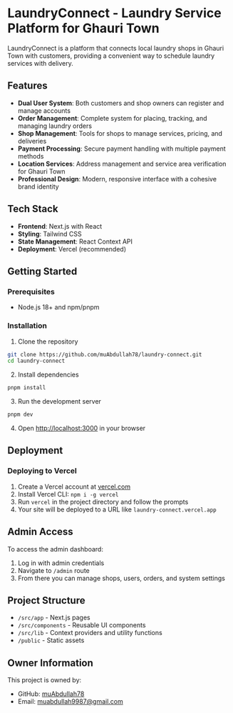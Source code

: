 # LaundryConnect - Laundry Service Platform for Ghauri Town

LaundryConnect is a platform that connects local laundry shops in Ghauri Town with customers, providing a convenient way to schedule laundry services with delivery.

## Features

- **Dual User System**: Both customers and shop owners can register and manage accounts
- **Order Management**: Complete system for placing, tracking, and managing laundry orders
- **Shop Management**: Tools for shops to manage services, pricing, and deliveries
- **Payment Processing**: Secure payment handling with multiple payment methods
- **Location Services**: Address management and service area verification for Ghauri Town
- **Professional Design**: Modern, responsive interface with a cohesive brand identity

## Tech Stack

- **Frontend**: Next.js with React
- **Styling**: Tailwind CSS
- **State Management**: React Context API
- **Deployment**: Vercel (recommended)

## Getting Started

### Prerequisites

- Node.js 18+ and npm/pnpm

### Installation

1. Clone the repository
```bash
git clone https://github.com/muAbdullah78/laundry-connect.git
cd laundry-connect
```

2. Install dependencies
```bash
pnpm install
```

3. Run the development server
```bash
pnpm dev
```

4. Open [http://localhost:3000](http://localhost:3000) in your browser

## Deployment

### Deploying to Vercel

1. Create a Vercel account at [vercel.com](https://vercel.com)
2. Install Vercel CLI: `npm i -g vercel`
3. Run `vercel` in the project directory and follow the prompts
4. Your site will be deployed to a URL like `laundry-connect.vercel.app`

## Admin Access

To access the admin dashboard:
1. Log in with admin credentials
2. Navigate to `/admin` route
3. From there you can manage shops, users, orders, and system settings

## Project Structure

- `/src/app` - Next.js pages
- `/src/components` - Reusable UI components
- `/src/lib` - Context providers and utility functions
- `/public` - Static assets

## Owner Information

This project is owned by:
- GitHub: [muAbdullah78](https://github.com/muAbdullah78)
- Email: muabdullah9987@gmail.com
